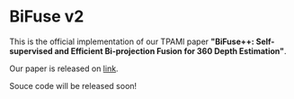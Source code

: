 # BiFuse v2
This is the official implementation of our TPAMI paper **"BiFuse++: Self-supervised and Efficient Bi-projection Fusion for 360 Depth Estimation"**. 

Our paper is released on [link](https://arxiv.org/abs/2209.02952).

Souce code will be released soon!
